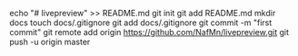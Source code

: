 echo "# livepreview" >> README.md
git init
git add README.md
mkdir docs
touch docs/.gitignore
git add docs/.gitignore
git commit -m "first commit"
git remote add origin https://github.com/NafMn/livepreview.git
git push -u origin master
